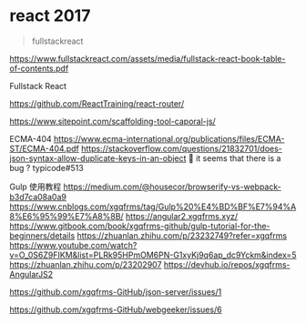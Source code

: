 # react 2017


> fullstackreact

https://www.fullstackreact.com/assets/media/fullstack-react-book-table-of-contents.pdf



Fullstack React

https://github.com/ReactTraining/react-router/


https://www.sitepoint.com/scaffolding-tool-caporal-js/



ECMA-404
https://www.ecma-international.org/publications/files/ECMA-ST/ECMA-404.pdf
https://stackoverflow.com/questions/21832701/does-json-syntax-allow-duplicate-keys-in-an-object
🐞 it seems that there is a bug ?
typicode#513


Gulp 使用教程
https://medium.com/@housecor/browserify-vs-webpack-b3d7ca08a0a9
https://www.cnblogs.com/xgqfrms/tag/Gulp%20%E4%BD%BF%E7%94%A8%E6%95%99%E7%A8%8B/
https://angular2.xgqfrms.xyz/
https://www.gitbook.com/book/xgqfrms-github/gulp-tutorial-for-the-beginners/details
https://zhuanlan.zhihu.com/p/23232749?refer=xgqfrms
https://www.youtube.com/watch?v=O_0S6Z9FIKM&list=PLRk95HPmOM6PN-G1xyKj9q6ap_dc9Yckm&index=5
https://zhuanlan.zhihu.com/p/23202907
https://devhub.io/repos/xgqfrms-AngularJS2


https://github.com/xgqfrms-GitHub/json-server/issues/1



https://github.com/xgqfrms-GitHub/webgeeker/issues/6







